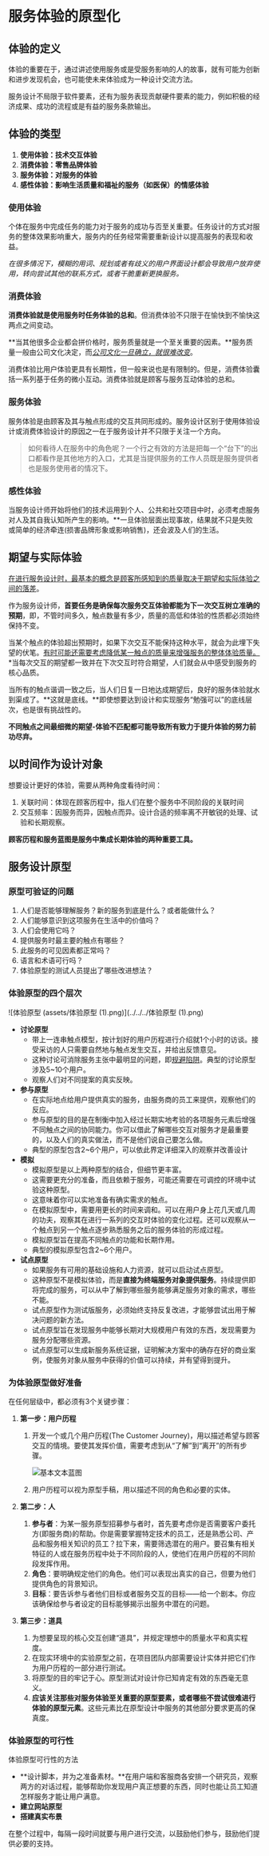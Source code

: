 # 服务体验的原型化

## 体验的定义

体验的重要在于，通过讲述使用服务或是受服务影响的人的故事，就有可能为创新和进步发现机会，也可能使未来体验成为一种设计交流方法。

服务设计不局限于软件要素，还有为服务表现贡献硬件要素的能力，例如积极的经济成果、成功的流程或是有益的服务条款输出。

## 体验的类型

1. **使用体验：技术交互体验**
2. **消费体验：零售品牌体验**
3. **服务体验：对服务的体验**
4. **感性体验：影响生活质量和福祉的服务（如医保）的情感体验**

### 使用体验

个体在服务中完成任务的能力对于服务的成功与否至关重要。任务设计的方式对服务的整体效果影响重大，服务内的任务经常需要重新设计以提高服务的表现和收益。

*在很多情况下，模糊的用词、规划或者有歧义的用户界面设计都会导致用户放弃使用，转向尝试其他的联系方式，或者干脆重新更换服务。*

### 消费体验

**消费体验就是使用服务时任务体验的总和**。但消费体验不只限于在愉快到不愉快这两点之间变动。

**当其他很多企业都会拼价格时，服务质量就是一个至关重要的因素。**服务质量一般由公司文化决定，而<u>*公司文化一旦确立，就很难改变*</u>。

消费体验比用户体验更具有长期性，但一般来说也是有限制的。但是，消费体验囊括一系列基于任务的微小互动。消费体验就是顾客与服务互动体验的总和。

### 服务体验

服务体验是由顾客及其与触点形成的交互共同形成的。服务设计区别于使用体验设计或消费体验设计的原因之一在于服务设计并不只限于关注一个方向。

> 如何看待人在服务中的角色呢？一个行之有效的方法是把每一个“台下”的出口都看作是其他地方的入口，尤其是当提供服务的工作人员既是服务提供者也是服务使用者的情况下。

### 感性体验

当服务设计师开始将他们的技术运用到个人、公共和社交项目中时，必须考虑服务对人及其自我认知所产生的影响。**一旦体验层面出现事故，结果就不只是失败或简单的经济牵连(损害品牌形象或影响销售)，还会波及人们的生活。

## 期望与实际体验

<u>在进行服务设计时，最基本的概念是顾客所感知到的质量取决于期望和实际体验之间的落差</u>。

作为服务设计师，**首要任务是确保每次服务交互体验都能为下一次交互树立准确的预期**，即，不管时间多久，触点数量有多少，质量的高低和体验的性质都必须始终保持不变。

当某个触点的体验超出预期时，如果下次交互不能保持这种水平，就会为此埋下失望的伏笔。<u>有时可能还需要考虑降低某一触点的质量来增强服务的整体体验质量。</u>*当每次交互的期望都一致并在下次交互时符合期望，人们就会从中感受到服务的核心品质。

当所有的触点谐调一致之后，当人们日复一日地达成期望后，良好的服务体验就水到渠成了。**这就是底线。**即使想要达到设计和实现服务“勉强可以”的底线层次，也是很有挑战性的。

**不同触点之间最细微的期望-体验不匹配都可能导致所有致力于提升体验的努力前功尽弃。**

## 以时间作为设计对象

想要设计更好的体验，需要从两种角度看待时间：

1. 关联时间：体现在顾客历程中，指人们在整个服务中不同阶段的关联时间
2. 交互频率：因服务而异，因触点而异。设计合适的频率离不开敏锐的处理、试验和长期观察。

**顾客历程和服务蓝图是服务中集成长期体验的两种重要工具。**

## 服务设计原型

### 原型可验证的问题

1. 人们是否能够理解服务？新的服务到底是什么？或者能做什么？
2. 人们能够意识到这项服务在生活中的价值吗？
3. 人们会使用它吗？
4. 提供服务时最主要的触点有哪些？
5. 此服务的可见因素都正常吗？
6. 语言和术语可行吗？
7. 体验原型的测试人员提出了哪些改进想法？

### 体验原型的四个层次

![体验原型 (assets/体验原型 (1).png)](../../../体验原型 (1).png)

- **讨论原型**
  - 带上一连串触点模型，按计划好的用户历程进行介绍就1个小时的访谈。接受采访的人只需要自然地与触点发生交互，并给出反馈意见。
  - 这种讨论可消除服务主张中最明显的问题，即<u>规避陷阱</u>。典型的讨论原型涉及5~10个用户。
  - 观察人们对不同提案的真实反映。
- **参与原型**
  - 在实际地点给用户提供真实的服务，由服务商的员工来提供，观察他们的反应。
  - 参与原型的目的是在制衡中加入经过长期实地考验的各项服务元素后增强不同触点之间的协同能力。你可以借此了解哪些交互对服务才是最重要的，以及人们的真实做法，而不是他们说自己要怎么做。
  - 典型的原型包含2~6个用户，可以依此界定详细深入的观察并改善设计
- **模拟**
  - 模拟原型是以上两种原型的结合，但细节更丰富。
  - 这需要更充分的准备，而且依赖于服务，可能还需要在可调控的环境中试验这种原型。
  - 这意味着你可以实地准备有确实需求的触点。
  - 在模拟原型中，需要用更长的时间来调和。可以在用户身上花几天或几周的功夫，观察其在进行一系列的交互时体验的变化过程。还可以观察从一个触点到另一个触点逐步熟悉服务之后的服务体验的形成过程。
  - 模拟原型旨在提高不同触点的功能和长期作用。
  - 典型的模拟原型包含2~6个用户。
- **试点原型**
  - 如果服务有可用的基础设施和人力资源，就可以启动试点原型。
  - 这种原型不是模拟体验，而是**直接为终端服务对象提供服务**。持续提供即将完成的服务，可以从中了解到哪些服务能够满足服务对象的需求，哪些不能。
  - 试点原型作为测试版服务，必须始终支持反复改进，才能够尝试出用于解决问题的新方法。
  - 试点原型旨在发现服务中能够长期对大规模用户有效的东西，发现需要为服务分配哪些资源。
  - 试点原型可以生成新服务系统证据，证明解决方案中的确存在好的商业案例，使服务对象从服务中获得的价值可以持续，并有望得到提升。

### 为体验原型做好准备

在任何层级中，都必须有3个关键步骤：

1. **第一步：用户历程**

   1. 开发一个或几个用户历程(The Customer Journey)，用以描述希望与顾客交互的情境。要使其发挥价值，需要考虑到从“了解”到“离开”的所有步骤。

      ![基本文本蓝图](assets/基本文本蓝图.png)

   2. 用户历程可以视为原型手稿，用以描述不同的角色和必要的实体。

2. **第二步：人**

   1. **参与者**：为某一服务原型招募参与者时，首先要考虑你是否需要客户委托方(即服务商)的帮助。你是需要掌握特定技术的员工，还是熟悉公司、产品和服务相关知识的员工？拉下来，需要筛选潜在的用户。要召集有相关特征的人或在服务历程中处于不同阶段的人，使他们在用户历程的不同阶段发挥作用。
   2. **角色**：要明确规定他们的角色。他们可以表现出真实的自己，但要为他们提供角色的背景知识。
   3. **目标**：要告诉参与者他们目标或者服务交互的目标——给一个剧本。你应该确保给参与者设定的目标能够揭示出服务中潜在的问题。

3. **第三步：道具**

   1. 为想要呈现的核心交互创建“道具”，并规定理想中的质量水平和真实程度。
   2. 在现实环境中的实验原型之前，在项目团队内部需要设计实体并把它们作为用户历程的一部分进行测试。
   3. 将原型的目的牢记于心。原型测试对设计你已知肯定有效的东西毫无意义。
   4. **应该关注那些对服务体验至关重要的原型要素，或者哪些不尝试很难进行体验的原型元素**。这些元素比在原型设计中服务的其他部分要求更高的保真度。

### 体验原型的可行性

体验原型可行性的方法

- **设计脚本，并为之准备素材。**在用户端和客服商各安排一个研究员，观察两方的对话过程，能够帮助你发现用户真正想要的东西，同时也能让员工知道怎样服务才能让用户满意。
- **建立网站原型**
- **搭建真实布景**

在整个过程中，每隔一段时间就要与用户进行交流，以鼓励他们参与，鼓励他们提供必要的支持。